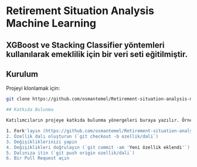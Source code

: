 # Retirement Situation Analysis Machine Learning

## XGBoost ve Stacking Classifier yöntemleri kullanılarak emeklilik için bir veri seti eğitilmiştir.

## Kurulum

Projeyi klonlamak için:

```bash
git clone https://github.com/osmantemel/Retirement-situation-analysis-machine-learning.git

## Katkıda Bulunma

Katılımcıların projeye katkıda bulunma yönergeleri buraya yazılır. Örneğin:

1. Fork'layın (https://github.com/osmantemel/Retirement-situation-analysis-machine-learning/fork)
2. Özellik dalı oluşturun (`git checkout -b ozellik/dali`)
3. Değişikliklerinizi yapın
4. Değişiklikleri doğrulayın (`git commit -am 'Yeni özellik eklendi'`)
5. Dalınıza itin (`git push origin ozellik/dali`)
6. Bir Pull Request açın

